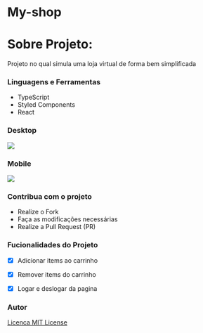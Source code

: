 # My-shop

# Sobre Projeto:

Projeto no qual simula uma loja virtual de forma bem simplificada


### Linguagens e Ferramentas

- TypeScript
- Styled Components
- React

### Desktop

<img src="https://github.com/ltbreno/My-shop/assets/132773962/3c607d0c-1e4c-4d2a-a5f8-e6266a8f86d6"/>

### Mobile

<img src="https://github.com/ltbreno/My-shop/assets/132773962/0ed62d45-5560-4ed0-80e8-030bba35ee7d"/>

### Contribua com o projeto

- Realize o Fork
- Faça as modificações necessárias
- Realize a Pull Request (PR)

### Fucionalidades do Projeto

- [x] Adicionar items ao carrinho
- [x] Remover items do carrinho
- [x] Logar e deslogar da pagina


### Autor

<a href="https://github.com/ltbreno">

[Licenca MIT License](http://creativecommons.org/licenses/by)
